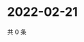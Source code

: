 # 2022-02-21

共 0 条

<!-- BEGIN WEIBO -->
<!-- 最后更新时间 Mon Feb 21 2022 18:16:29 GMT+0800 (China Standard Time) -->

<!-- END WEIBO -->
